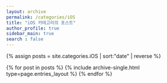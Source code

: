 ```yaml
---
layout: archive
permalink: /categories/iOS
title: "iOS 카테고리의 포스트"
author_profile: true
sidebar_main: true
search : false
---
```


{% assign posts = site.categories.iOS | sort:"date" | reverse %}

{% for post in posts %}
  {% include archive-single.html type=page.entries_layout %}
{% endfor %}
